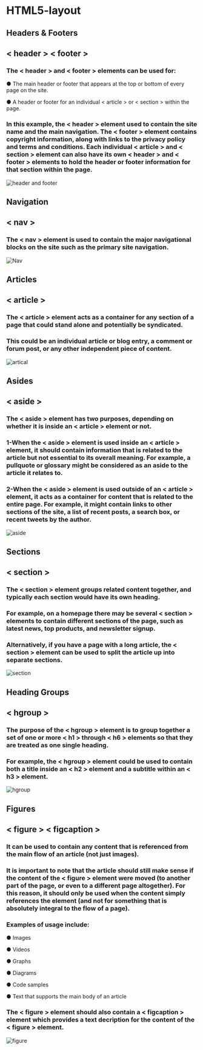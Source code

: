 # HTML5-layout
## Headers & Footers
## < header > < footer >
### The < header > and < footer > elements can be used for:
● The main header or footer that appears at the top or bottom of every page on the site.

● A header or footer for an individual < article > or < section > within the page.
### In this example, the < header > element used to contain the site name and the main navigation. The < footer > element contains copyright information, along with links to the privacy policy and terms and conditions. Each individual < article > and < section > element can also have its own < header > and < footer > elements to hold the header or footer information for that section within the page.
![header and footer](https://user-images.githubusercontent.com/70091044/92302622-415cc680-ef76-11ea-8c93-ad170f4f84c9.PNG)
## Navigation
## < nav >
### The < nav > element is used to contain the major navigational blocks on the site such as the primary site navigation.
![Nav](https://user-images.githubusercontent.com/70091044/92302702-d3fd6580-ef76-11ea-95f0-4d929b283175.PNG)
## Articles
## < article >
### The < article > element acts as a container for any section of a page that could stand alone and potentially be syndicated.
### This could be an individual article or blog entry, a comment or forum post, or any other independent piece of content.
![artical](https://user-images.githubusercontent.com/70091044/92302891-a4e7f380-ef78-11ea-89ea-eda56f770a63.PNG)
## Asides
## < aside >
### The < aside > element has two purposes, depending on whether it is inside an < article > element or not.
### 1-When the < aside > element is used inside an < article > element, it should contain information that is related to the article but not essential to its overall meaning. For example, a pullquote or glossary might be considered as an aside to the article it relates to.
### 2-When the < aside > element is used outside of an < article > element, it acts as a container for content that is related to the entire page. For example, it might contain links to other sections of the site, a list of recent posts, a search box, or recent tweets by the author.
![aside](https://user-images.githubusercontent.com/70091044/92302993-abc33600-ef79-11ea-8c5d-d06848525655.PNG)
## Sections
## < section >
### The < section > element groups related content together, and typically each section would have its own heading.
### For example, on a homepage there may be several < section > elements to contain different sections of the page, such as latest news, top products, and newsletter signup.
### Alternatively, if you have a page with a long article, the < section > element can be used to split the article up into separate sections.
![section](https://user-images.githubusercontent.com/70091044/92303103-82ef7080-ef7a-11ea-85fc-9df87207337e.PNG)
## Heading Groups
## < hgroup >
### The purpose of the < hgroup > element is to group together a set of one or more < h1 > through < h6 > elements so that they are treated as one single heading.
### For example, the < hgroup > element could be used to contain both a title inside an < h2 > element and a subtitle within an < h3 > element.
![hgroup](https://user-images.githubusercontent.com/70091044/92303201-52f49d00-ef7b-11ea-947a-d2b147ed3422.PNG)
## Figures
## < figure > < figcaption >
###  It can be used to contain any content that is referenced from the main flow of an article (not just images).
### It is important to note that the article should still make sense if the content of the < figure > element were moved (to another part of the page, or even to a different page altogether). For this reason, it should only be used when the content simply references the element (and not for something that is absolutely integral to the flow of a page).
### Examples of usage include:
● Images

● Videos

● Graphs

● Diagrams

● Code samples
 
● Text that supports the main
body of an article
### The < figure > element should also contain a < figcaption > element which provides a text decription for the content of the < figure > element. 
![figure](https://user-images.githubusercontent.com/70091044/92303318-52a8d180-ef7c-11ea-936b-1ee5c0b6137e.PNG)
